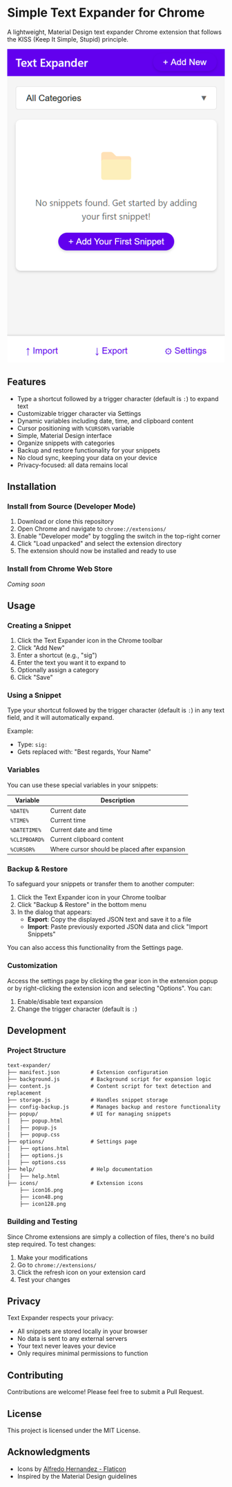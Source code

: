 # Simple Text Expander for Chrome

A lightweight, Material Design text expander Chrome extension that follows the KISS (Keep It Simple, Stupid) principle.

![Screenshot](simple-text-expander.png)

## Features

- Type a shortcut followed by a trigger character (default is `:`) to expand text
- Customizable trigger character via Settings
- Dynamic variables including date, time, and clipboard content
- Cursor positioning with `%CURSOR%` variable
- Simple, Material Design interface
- Organize snippets with categories
- Backup and restore functionality for your snippets
- No cloud sync, keeping your data on your device
- Privacy-focused: all data remains local

## Installation

### Install from Source (Developer Mode)

1. Download or clone this repository
2. Open Chrome and navigate to `chrome://extensions/`
3. Enable "Developer mode" by toggling the switch in the top-right corner
4. Click "Load unpacked" and select the extension directory
5. The extension should now be installed and ready to use

### Install from Chrome Web Store

*Coming soon*

## Usage

### Creating a Snippet

1. Click the Text Expander icon in the Chrome toolbar
2. Click "Add New"
3. Enter a shortcut (e.g., "sig")
4. Enter the text you want it to expand to
5. Optionally assign a category
6. Click "Save"

### Using a Snippet

Type your shortcut followed by the trigger character (default is `:`) in any text field, and it will automatically expand.

Example:
- Type: `sig:`
- Gets replaced with: "Best regards, Your Name"

### Variables

You can use these special variables in your snippets:

| Variable | Description |
|----------|-------------|
| `%DATE%` | Current date |
| `%TIME%` | Current time |
| `%DATETIME%` | Current date and time |
| `%CLIPBOARD%` | Current clipboard content |
| `%CURSOR%` | Where cursor should be placed after expansion |

### Backup & Restore

To safeguard your snippets or transfer them to another computer:

1. Click the Text Expander icon in your Chrome toolbar
2. Click "Backup & Restore" in the bottom menu
3. In the dialog that appears:
   - **Export**: Copy the displayed JSON text and save it to a file
   - **Import**: Paste previously exported JSON data and click "Import Snippets"

You can also access this functionality from the Settings page.

### Customization

Access the settings page by clicking the gear icon in the extension popup or by right-clicking the extension icon and selecting "Options". You can:

1. Enable/disable text expansion
2. Change the trigger character (default is `:`) 

## Development

### Project Structure

```
text-expander/
├── manifest.json          # Extension configuration
├── background.js          # Background script for expansion logic
├── content.js             # Content script for text detection and replacement
├── storage.js             # Handles snippet storage
├── config-backup.js       # Manages backup and restore functionality
├── popup/                 # UI for managing snippets
│   ├── popup.html
│   ├── popup.js
│   ├── popup.css
├── options/               # Settings page
│   ├── options.html
│   ├── options.js
│   ├── options.css
├── help/                  # Help documentation
│   ├── help.html
├── icons/                 # Extension icons
    ├── icon16.png
    ├── icon48.png
    ├── icon128.png
```

### Building and Testing

Since Chrome extensions are simply a collection of files, there's no build step required. To test changes:

1. Make your modifications
2. Go to `chrome://extensions/`
3. Click the refresh icon on your extension card
4. Test your changes

## Privacy

Text Expander respects your privacy:
- All snippets are stored locally in your browser
- No data is sent to any external servers
- Your text never leaves your device
- Only requires minimal permissions to function

## Contributing

Contributions are welcome! Please feel free to submit a Pull Request.

## License

This project is licensed under the MIT License.

## Acknowledgments

- Icons by [Alfredo Hernandez - Flaticon](https://www.flaticon.com/free-icons/text)
- Inspired by the Material Design guidelines